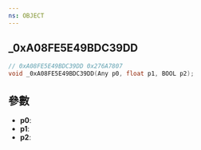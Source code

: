 ```yaml
---
ns: OBJECT
---
```

## _0xA08FE5E49BDC39DD

```c
// 0xA08FE5E49BDC39DD 0x276A7807
void _0xA08FE5E49BDC39DD(Any p0, float p1, BOOL p2);
```


## 參數
* **p0**: 
* **p1**: 
* **p2**: 

